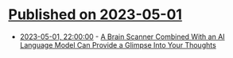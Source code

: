 # [Published on 2023-05-01](index.md)

* [2023-05-01, 22:00:00](https://science.slashdot.org/story/23/05/01/2059217/a-brain-scanner-combined-with-an-ai-language-model-can-provide-a-glimpse-into-your-thoughts?utm_source=rss1.0mainlinkanon&utm_medium=feed) - [A Brain Scanner Combined With an AI Language Model Can Provide a Glimpse Into Your Thoughts](https://science.slashdot.org/story/23/05/01/2059217/a-brain-scanner-combined-with-an-ai-language-model-can-provide-a-glimpse-into-your-thoughts?utm_source=rss1.0mainlinkanon&utm_medium=feed)
